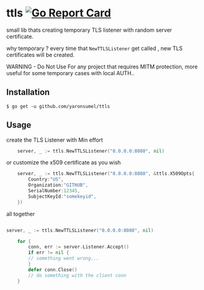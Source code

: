 # ttls [![Go Report Card](https://goreportcard.com/badge/github.com/yaronsumel/ttls)](https://goreportcard.com/report/github.com/yaronsumel/ttls)
small lib thats creating temporary TLS listener with random server certificate.

why temporary ?
every time that `NewTTLSListener` get called , new TLS certificates will be created.

WARNING - Do Not Use For any project that requires MITM protection, more useful for some temporary cases with local AUTH.. 

## Installation
``` 
$ go get -u github.com/yaronsumel/ttls 
```

## Usage 

create the TLS Listener with Min effort
``` go
	server, _ := ttls.NewTTLSListener("0.0.0.0:8080", nil)
```
or customize the x509 certificate as you wish
``` go
	server, _ := ttls.NewTTLSListener("0.0.0.0:8080", &ttls.X509Opts{
		Country:"US",
		Organization:"GITHUB",
		SerialNumber:12345,
		SubjectKeyId:"somekeyid",
	})
```

all together 
``` go

server, _ := ttls.NewTTLSListener("0.0.0.0:8080", nil)

	for {
		conn, err := server.Listener.Accept()
		if err != nil {
		// something went wrong...
		}
		defer conn.Close()
		// do something with the client conn
	}
  ```
